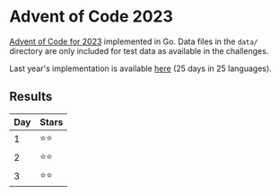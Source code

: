 # Advent of Code 2023
[Advent of Code for 2023](https://adventofcode.com/2023/) implemented in Go. Data files in the `data/` directory are only included for test data as available in the challenges.

Last year's implementation is available [here](https://github.com/DavidvanErkelens/advent-of-code-22) (25 days in 25 languages).

## Results
| Day | Stars |
|-----|-------|
| 1   | ⭐⭐    |
| 2   | ⭐⭐    |
| 3   | ⭐⭐    |